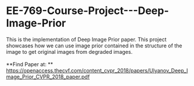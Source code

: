 # EE-769-Course-Project---Deep-Image-Prior
This is the implementation of Deep Image Prior paper. This project showcases how we can use image prior contained in the structure of the image to get original images from degraded images.</br>
</br>
**Find Paper at: ** https://openaccess.thecvf.com/content_cvpr_2018/papers/Ulyanov_Deep_Image_Prior_CVPR_2018_paper.pdf
